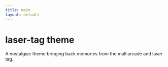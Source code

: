 ```yaml
---
title: main
layout: default
---
```


# laser-tag theme

A nostalgiac theme bringing back memories from the mall arcade and laser tag.

